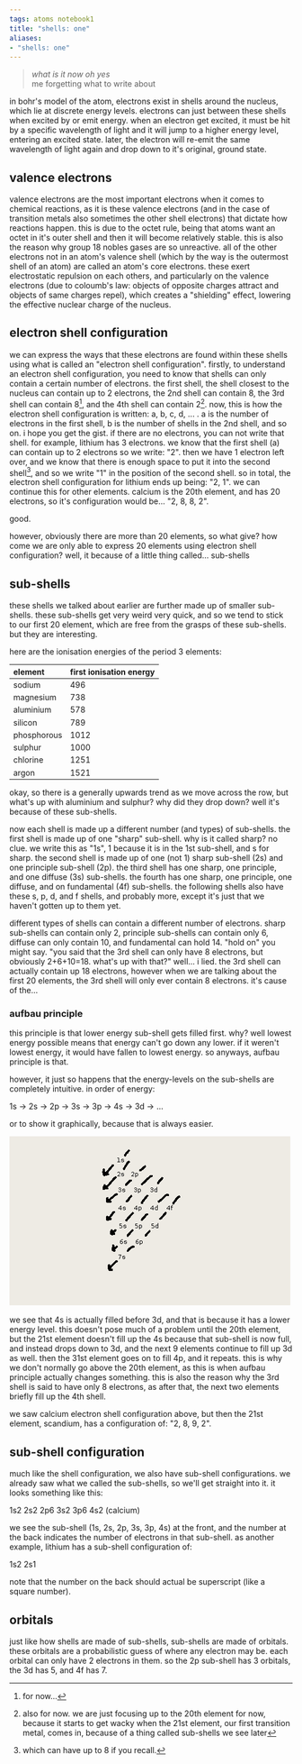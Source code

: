 ```yaml
---
tags: atoms notebook1 
title: "shells: one"
aliases:
- "shells: one"
---
```


> *what is it now oh yes*  
> me forgetting what to write about

in bohr's model of the atom, electrons exist in shells around the nucleus, which lie at discrete energy levels. electrons can just between these shells when excited by or emit energy. when an electron get excited, it must be hit by a specific wavelength of light and it will jump to a higher energy level, entering an excited state. later, the electron will re-emit the same wavelength of light again and drop down to it's original, ground state.

## valence electrons

valence electrons are the most important electrons when it comes to chemical reactions, as it is these valence electrons (and in the case of transition metals also sometimes the other shell electrons) that dictate how reactions happen. this is due to the octet rule, being that atoms want an octet in it's outer shell and then it will become relatively stable. this is also the reason why group 18 nobles gases are so unreactive. all of the other electrons not in an atom's valence shell (which by the way is the outermost shell of an atom) are called an atom's core electrons. these exert electrostatic repulsion on each others, and particularly on the valence electrons (due to coloumb's law: objects of opposite charges attract and objects of same charges repel), which creates a "shielding" effect, lowering the effective nuclear charge of the nucleus.

## electron shell configuration

we can express the ways that these electrons are found within these shells using what is called an "electron shell configuration". firstly, to understand an electron shell configuration, you need to know that shells can only contain a certain number of electrons. the first shell, the shell closest to the nucleus can contain up to 2 electrons, the 2nd shell can contain 8, the 3rd shell can contain 8[^2], and the 4th shell can contain 2[^3]. now, this is how the electron shell configuration is written: a, b, c, d, ... . a is the number of electrons in the first shell, b is the number of shells in the 2nd shell, and so on. i hope you get the gist. if there are no electrons, you can not write that shell. for example, lithium has 3 electrons. we know that the first shell (a) can contain up to 2 electrons so we write: "2". then we have 1 electron left over, and we know that there is enough space to put it into the second shell[^1], and so we write "1" in the position of the second shell. so in total, the electron shell configuration for lithium ends up being: "2, 1". we can continue this for other elements. calcium is the 20th element, and has 20 electrons, so it's configuration would be... "2, 8, 8, 2".

good.

however, obviously there are more than 20 elements, so what give? how come we are only able to express 20 elements using electron shell configuration? well, it because of a little thing called... sub-shells

## sub-shells

these shells we talked about earlier are further made up of smaller sub-shells. these sub-shells get very weird very quick, and so we tend to stick to our first 20 element, which are free from the grasps of these sub-shells. but they are interesting.

here are the ionisation energies of the period 3 elements:

|  element    |  first ionisation energy  |
|:------------|:--------------------------|
| sodium      |                       496 |
| magnesium   |                       738 |
| aluminium   |                       578 |
| silicon     |                       789 |
| phosphorous |                      1012 |
| sulphur     |                      1000 |
| chlorine    |                      1251 |
| argon       |                      1521 |  

okay, so there is a generally upwards trend as we move across the row, but what's up with aluminium and sulphur? why did they drop down? well it's because of these sub-shells. 

now each shell is made up a different number (and types) of sub-shells. the first shell is made up of one "sharp" sub-shell. why is it called sharp? no clue. we write this as "1s", 1 because it is in the 1st sub-shell, and s for sharp. the second shell is made up of one (not 1) sharp sub-shell (2s) and one principle sub-shell (2p). the third shell has one sharp, one principle, and one diffuse (3s) sub-shells. the fourth has one sharp, one principle, one diffuse, and on fundamental (4f) sub-shells. the following shells also have these s, p, d, and f shells, and probably more, except it's just that we haven't gotten up to them yet.

different types of shells can contain a different number of electrons. sharp sub-shells can contain only 2, principle sub-shells can contain only 6, diffuse can only contain 10, and fundamental can hold 14. "hold on" you might say. "you said that the 3rd shell can only have 8 electrons, but obviously 2+6+10=18. what's up with that?" well... i lied. the 3rd shell can actually contain up 18 electrons, however when we are talking about the first 20 elements, the 3rd shell will only ever contain 8 electrons. it's cause of the...

### aufbau principle

this principle is that lower energy sub-shell gets filled first. why? well lowest energy possible means that energy can't go down any lower. if it weren't lowest energy, it would have fallen to lowest energy. so anyways, aufbau principle is that.

however, it just so happens that the energy-levels on the sub-shells are completely intuitive. in order of energy:

1s -> 2s -> 2p -> 3s -> 3p -> 4s -> 3d -> ...

or to show it graphically, because that is always easier.

![aufbau](assets/images/aufbau.png)

we see that 4s is actually filled before 3d, and that is because it has a lower energy level. this doesn't pose much of a problem until the 20th element, but the 21st element doesn't fill up the 4s because that sub-shell is now full, and instead drops down to 3d, and the next 9 elements continue to fill up 3d as well. then the 31st element goes on to fill 4p, and it repeats. this is why we don't normally go above the 20th element, as this is when aufbau principle actually changes something. this is also the reason why the 3rd shell is said to have only 8 electrons, as after that, the next two elements briefly fill up the 4th shell.

we saw calcium electron shell configuration above, but then the 21st element, scandium, has a configuration of: "2, 8, 9, 2".

## sub-shell configuration

much like the shell configuration, we also have sub-shell configurations. we already saw what we called the sub-shells, so we'll get straight into it. it looks something like this:

1s2 2s2 2p6 3s2 3p6 4s2 (calcium)

we see the sub-shell (1s, 2s, 2p, 3s, 3p, 4s) at the front, and the number at the back indicates the number of electrons in that sub-shell. as another example, lithium has a sub-shell configuration of:

1s2 2s1

note that the number on the back should actual be superscript (like a square number).

## orbitals

just like how shells are made of sub-shells, sub-shells are made of orbitals. these orbitals are a probabilistic guess of where any electron may be. each orbital can only have 2 electrons in them. so the 2p sub-shell has 3 orbitals, the 3d has 5, and 4f has 7.

[^1]: which can have up to 8 if you recall.
[^2]: for now...
[^3]: also for now. we are just focusing up to the 20th element for now, because it starts to get wacky when the 21st element, our first transition metal, comes in, because of a thing called sub-shells we see later
